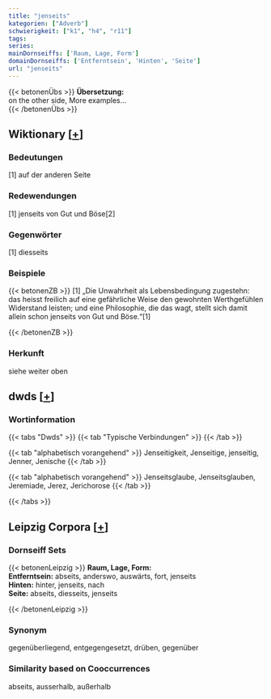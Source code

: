 ```yaml
---
title: "jenseits"
kategorien: ["Adverb"]
schwierigkeit: ["k1", "h4", "r11"]
tags:
series:
mainDornseiffs: ['Raum, Lage, Form']
domainDornseiffs: ['Entferntsein', 'Hinten', 'Seite']
url: "jenseits"
---
```


{{< betonenÜbs >}}
**Übersetzung:**  
on the other side, More examples...  
{{< /betonenÜbs >}}

## Wiktionary [[+](https://de.wiktionary.org/wiki/jenseits)]

### Bedeutungen
[1] auf der anderen Seite  

### Redewendungen
[1] jenseits von Gut und Böse[2]  

### Gegenwörter
[1] diesseits  

### Beispiele
{{< betonenZB >}}
[1] „Die Unwahrheit als Lebensbedingung zugestehn: das heisst freilich auf eine gefährliche Weise den gewohnten Werthgefühlen Widerstand leisten; und eine Philosophie, die das wagt, stellt sich damit allein schon jenseits von Gut und Böse.“[1]  

{{< /betonenZB >}}
### Herkunft
siehe weiter oben  



## dwds [[+](https://www.dwds.de/wb/jenseits)]

### Wortinformation
{{< tabs "Dwds" >}}
{{< tab "Typische Verbindungen" >}}
{{< /tab >}}

{{< tab "alphabetisch vorangehend" >}}
Jenseitigkeit, Jenseitige, jenseitig, Jenner, Jenische
{{< /tab >}}

{{< tab "alphabetisch vorangehend" >}}
Jenseitsglaube, Jenseitsglauben, Jeremiade, Jerez, Jerichorose
{{< /tab >}}

{{< /tabs >}}

## Leipzig Corpora [[+](https://corpora.uni-leipzig.de/en/res?word=jenseits&corpusId=deu_newscrawl-public_2018)]

### Dornseiff Sets
{{< betonenLeipzig >}}
**Raum, Lage, Form:**  
**Entferntsein:** abseits, anderswo, auswärts, fort, jenseits  
**Hinten:** hinter, jenseits, nach  
**Seite:** abseits, diesseits, jenseits  

{{< /betonenLeipzig >}}

### Synonym
gegenüberliegend, entgegengesetzt, drüben, gegenüber


### Similarity based on Cooccurrences
abseits, ausserhalb, außerhalb

